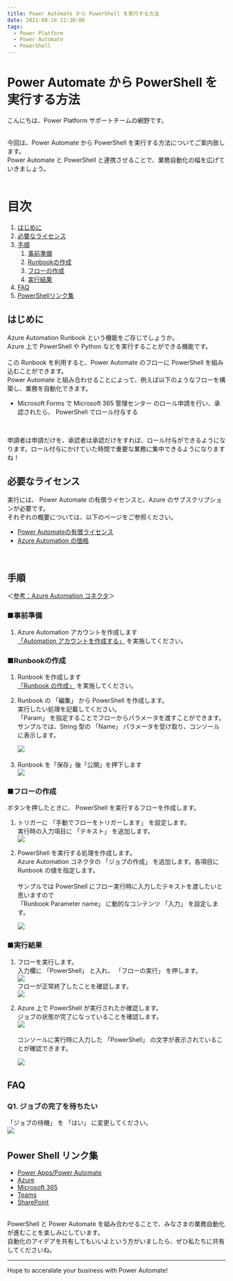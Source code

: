 ```yaml
---
title: Power Automate から PowerShell を実行する方法
date: 2021-08-16 11:30:00
tags:
  - Power Platform
  - Power Automate
  - PowerShell
---
```


#  Power Automate から PowerShell を実行する方法

こんにちは、Power Platform サポートチームの網野です。

<br>
今回は、Power Automate から PowerShell を実行する方法についてご案内致します。<br>
Power Automate と PowerShell と連携させることで、業務自動化の幅を広げていきましょう。<br>
<br>

<!-- more -->

# 目次
1. [はじめに](#anchor-intro)
1. [必要なライセンス](#anchor-license)
1. [手順](#anchor-setup-steps)
      1. [事前準備](#anchor-preparation)
      1. [Runbookの作成](#anchor-create-runbook)
      1. [フローの作成](#anchor-create-flow)
      1. [実行結果](#anchor-resutls)
1. [FAQ](#anchor-faq)
1. [PowerShellリンク集](#anchor-powershell-links)


<a id='anchor-intro'></a>

## はじめに

Azure Automation Runbook という機能をご存じでしょうか。<br>
Azure 上で PowerShell や Python などを実行することができる機能です。<br>
<br>
この Runbook を利用すると、Power Automate のフローに PowerShell を組み込むことができます。<br>
Power Automate と組み合わせることによって、例えば以下のようなフローを構築し、業務を自動化できます。<br>
 - Microsoft Forms で Microsoft 365 管理センター のロール申請を行い、承認されたら、 PowerShell でロール付与する<br>
<br>

申請者は申請だけを、承認者は承認だけをすれば、ロール付与ができるようになります。ロール付与にかけていた時間で重要な業務に集中できるようになりますね！
<br>

<a id='anchor-license'></a>

## 必要なライセンス

実行には、 Power Automate の有償ライセンスと、Azure のサブスクリプションが必要です。<br>
それぞれの概要については、以下のページをご参照ください。

- [Power Automateの有償ライセンス](https://flow.microsoft.com/ja-jp/pricing/)
- [Azure Automation の価格](https://azure.microsoft.com/ja-jp/pricing/details/automation/)

<br>

<a id='anchor-setup-steps'></a>

## 手順

＜[参考：Azure Automation コネクタ](https://learn.microsoft.com/ja-jp/connectors/azureautomation/)＞

<a id='anchor-preparation'></a>

### ■事前準備
1.  Azure Automation アカウントを作成します <br>
 [「Automation アカウントを作成する」](https://learn.microsoft.com/ja-jp/azure/automation/quickstarts/create-azure-automation-account-portal) を実施してください。

<a id='anchor-create-runbook'></a>

### ■Runbookの作成
1.  Runbook を作成します <br>
 [「Runbook の作成」](https://learn.microsoft.com/ja-jp/azure/automation/automation-quickstart-create-runbook) を実施してください。

2. Runbook の 「編集」 から PowerShell を作成します。<br>
   実行したい処理を記載してください。<br>
   「Param」 を指定することでフローからパラメータを渡すことができます。<br>
   サンプルでは、String 型の 「Name」 パラメータを受け取り、コンソールに表示します。<br>
   
   ![](./Execute-PowerShell/runbook-script.png)
　　 
3. Runbook を「保存」後「公開」を押下します<br>
   ![](./Execute-PowerShell/publish-runbook.png)

<a id='anchor-create-flow'></a>

### ■フローの作成
ボタンを押したときに、 PowerShell を実行するフローを作成します。<br>

1. トリガーに 「手動でフローをトリガーします」 を設定します。<br>
   実行時の入力項目に 「テキスト」 を追加します。<br>
   ![](./Execute-PowerShell/button-trigger.png)
    

2. PowerShell を実行する処理を作成します。<br>
   Azure Automation コネクタの 「ジョブの作成」 を追加します。各項目に Runbook の値を指定します。<br>
   <br>
   サンプルでは PowerShell にフロー実行時に入力したテキストを渡したいと思いますので<br>
   「Runbook Parameter name」 に動的なコンテンツ 「入力」 を設定します。<br>

   ![](./Execute-PowerShell/azure-automation-create-job.png)
   
    
<a id='anchor-resutls'></a>

### ■実行結果

1. フローを実行します。<br>
   入力欄に 「PowerShell」 と入れ、 「フローの実行」 を押します。<br>
   ![](./Execute-PowerShell/test.png) <br>
   フローが正常終了したことを確認します。<br>
   ![](./Execute-PowerShell/test2.png)
   

2. Azure 上で PowerShell が実行されたか確認します。<br>
   ジョブの状態が完了になっていることを確認します。<br>
   ![](./Execute-PowerShell/result.png)<br>
   <br>
   コンソールに実行時に入力した 「PowerShell」 の文字が表示されていることが確認できます。<br>

   ![](./Execute-PowerShell/result2.png)
　　 
　 
<a id='anchor-faq'></a>

## FAQ
### Q1. ジョブの完了を待ちたい
  「ジョブの待機」 を 「はい」 に変更してください。<br>
   ![](./Execute-PowerShell/wait-job.png)
　
<a id='anchor-powershell-links'></a>

## Power Shell リンク集
 - [Power Apps/Power Automate](https://learn.microsoft.com/ja-jp/power-platform/admin/powerapps-powershell)
 - [Azure](https://learn.microsoft.com/ja-jp/powershell/azure/?view=azps-6.3.0&viewFallbackFrom=azps-3.0.0)
 - [Microsoft 365](https://learn.microsoft.com/ja-jp/microsoft-365/enterprise/getting-started-with-microsoft-365-powershell?view=o365-worldwide)
 - [Teams](https://learn.microsoft.com/ja-jp/microsoftteams/teams-powershell-overview)
 - [SharePoint](https://learn.microsoft.com/ja-jp/powershell/sharepoint/?view=sharepoint-ps)
 
<br>
PowerShell と Power Automate を組み合わせることで、みなさまの業務自動化が進むことを楽しみにしています。<br>
自動化のアイデアを共有してもいいよという方がいましたら、ぜひ私たちに共有してくださいね。

---
Hope to acceralate your business with Power Automate!
